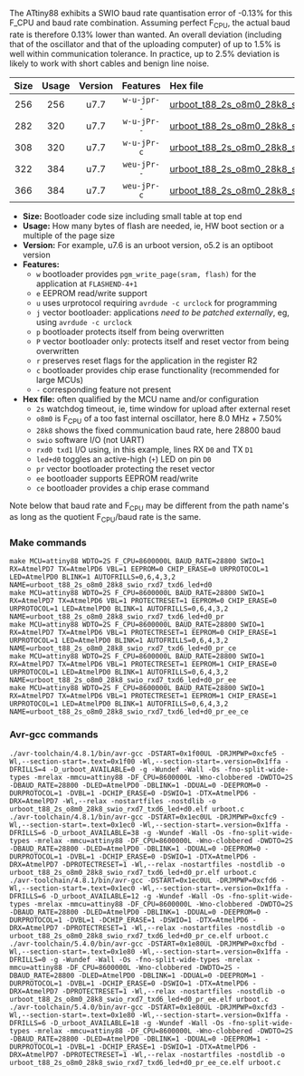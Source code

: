 The ATtiny88 exhibits a SWIO baud rate quantisation error of -0.13% for this F_CPU and baud rate combination. Assuming perfect F<sub>CPU</sub>, the actual baud rate is therefore 0.13% lower than wanted. An overall deviation (including that of the oscillator and that of the uploading computer) of up to 1.5% is well within communication tolerance. In practice, up to 2.5% deviation is likely to work with short cables and benign line noise.

|Size|Usage|Version|Features|Hex file|
|:-:|:-:|:-:|:-:|:--|
|256|256|u7.7|`w-u-jpr--`|[urboot_t88_2s_o8m0_28k8_swio_rxd7_txd6_led+d0.hex](https://raw.githubusercontent.com/stefanrueger/urboot.hex/main/mcus/attiny88/watchdog_2_s/internal_oscillator_o%2B7.50%25/%2B8m000000_hz/%2B%2B28k8_baud/swio_rxd7_txd6/led%2Bd0/urboot_t88_2s_o8m0_28k8_swio_rxd7_txd6_led%2Bd0.hex)|
|282|320|u7.7|`w-u-jPr--`|[urboot_t88_2s_o8m0_28k8_swio_rxd7_txd6_led+d0_pr.hex](https://raw.githubusercontent.com/stefanrueger/urboot.hex/main/mcus/attiny88/watchdog_2_s/internal_oscillator_o%2B7.50%25/%2B8m000000_hz/%2B%2B28k8_baud/swio_rxd7_txd6/led%2Bd0/urboot_t88_2s_o8m0_28k8_swio_rxd7_txd6_led%2Bd0_pr.hex)|
|308|320|u7.7|`w-u-jPr-c`|[urboot_t88_2s_o8m0_28k8_swio_rxd7_txd6_led+d0_pr_ce.hex](https://raw.githubusercontent.com/stefanrueger/urboot.hex/main/mcus/attiny88/watchdog_2_s/internal_oscillator_o%2B7.50%25/%2B8m000000_hz/%2B%2B28k8_baud/swio_rxd7_txd6/led%2Bd0/urboot_t88_2s_o8m0_28k8_swio_rxd7_txd6_led%2Bd0_pr_ce.hex)|
|322|384|u7.7|`weu-jPr--`|[urboot_t88_2s_o8m0_28k8_swio_rxd7_txd6_led+d0_pr_ee.hex](https://raw.githubusercontent.com/stefanrueger/urboot.hex/main/mcus/attiny88/watchdog_2_s/internal_oscillator_o%2B7.50%25/%2B8m000000_hz/%2B%2B28k8_baud/swio_rxd7_txd6/led%2Bd0/urboot_t88_2s_o8m0_28k8_swio_rxd7_txd6_led%2Bd0_pr_ee.hex)|
|366|384|u7.7|`weu-jPr-c`|[urboot_t88_2s_o8m0_28k8_swio_rxd7_txd6_led+d0_pr_ee_ce.hex](https://raw.githubusercontent.com/stefanrueger/urboot.hex/main/mcus/attiny88/watchdog_2_s/internal_oscillator_o%2B7.50%25/%2B8m000000_hz/%2B%2B28k8_baud/swio_rxd7_txd6/led%2Bd0/urboot_t88_2s_o8m0_28k8_swio_rxd7_txd6_led%2Bd0_pr_ee_ce.hex)|

- **Size:** Bootloader code size including small table at top end
- **Usage:** How many bytes of flash are needed, ie, HW boot section or a multiple of the page size
- **Version:** For example, u7.6 is an urboot version, o5.2 is an optiboot version
- **Features:**
  + `w` bootloader provides `pgm_write_page(sram, flash)` for the application at `FLASHEND-4+1`
  + `e` EEPROM read/write support
  + `u` uses urprotocol requiring `avrdude -c urclock` for programming
  + `j` vector bootloader: applications *need to be patched externally*, eg, using `avrdude -c urclock`
  + `p` bootloader protects itself from being overwritten
  + `P` vector bootloader only: protects itself and reset vector from being overwritten
  + `r` preserves reset flags for the application in the register R2
  + `c` bootloader provides chip erase functionality (recommended for large MCUs)
  + `-` corresponding feature not present
- **Hex file:** often qualified by the MCU name and/or configuration
  + `2s` watchdog timeout, ie, time window for upload after external reset
  + `o8m0` is F<sub>CPU</sub> of a too fast internal oscillator, here 8.0 MHz + 7.50%
  + `28k8` shows the fixed communication baud rate, here 28800 baud
  + `swio` software I/O (not UART)
  + `rxd0 txd1` I/O using, in this example, lines RX `D0` and TX `D1`
  + `led+d0` toggles an active-high (`+`) LED on pin `D0`
  + `pr` vector bootloader protecting the reset vector
  + `ee` bootloader supports EEPROM read/write
  + `ce` bootloader provides a chip erase command


Note below that baud rate and F<sub>CPU</sub> may be different from the path name's as long as the quotient F<sub>CPU</sub>/baud rate is the same.

### Make commands
```
make MCU=attiny88 WDTO=2S F_CPU=8600000L BAUD_RATE=28800 SWIO=1 RX=AtmelPD7 TX=AtmelPD6 VBL=1 EEPROM=0 CHIP_ERASE=0 URPROTOCOL=1 LED=AtmelPD0 BLINK=1 AUTOFRILLS=0,6,4,3,2 NAME=urboot_t88_2s_o8m0_28k8_swio_rxd7_txd6_led+d0
make MCU=attiny88 WDTO=2S F_CPU=8600000L BAUD_RATE=28800 SWIO=1 RX=AtmelPD7 TX=AtmelPD6 VBL=1 PROTECTRESET=1 EEPROM=0 CHIP_ERASE=0 URPROTOCOL=1 LED=AtmelPD0 BLINK=1 AUTOFRILLS=0,6,4,3,2 NAME=urboot_t88_2s_o8m0_28k8_swio_rxd7_txd6_led+d0_pr
make MCU=attiny88 WDTO=2S F_CPU=8600000L BAUD_RATE=28800 SWIO=1 RX=AtmelPD7 TX=AtmelPD6 VBL=1 PROTECTRESET=1 EEPROM=0 CHIP_ERASE=1 URPROTOCOL=1 LED=AtmelPD0 BLINK=1 AUTOFRILLS=0,6,4,3,2 NAME=urboot_t88_2s_o8m0_28k8_swio_rxd7_txd6_led+d0_pr_ce
make MCU=attiny88 WDTO=2S F_CPU=8600000L BAUD_RATE=28800 SWIO=1 RX=AtmelPD7 TX=AtmelPD6 VBL=1 PROTECTRESET=1 EEPROM=1 CHIP_ERASE=0 URPROTOCOL=1 LED=AtmelPD0 BLINK=1 AUTOFRILLS=0,6,4,3,2 NAME=urboot_t88_2s_o8m0_28k8_swio_rxd7_txd6_led+d0_pr_ee
make MCU=attiny88 WDTO=2S F_CPU=8600000L BAUD_RATE=28800 SWIO=1 RX=AtmelPD7 TX=AtmelPD6 VBL=1 PROTECTRESET=1 EEPROM=1 CHIP_ERASE=1 URPROTOCOL=1 LED=AtmelPD0 BLINK=1 AUTOFRILLS=0,6,4,3,2 NAME=urboot_t88_2s_o8m0_28k8_swio_rxd7_txd6_led+d0_pr_ee_ce
```

### Avr-gcc commands
```
./avr-toolchain/4.8.1/bin/avr-gcc -DSTART=0x1f00UL -DRJMPWP=0xcfe5 -Wl,--section-start=.text=0x1f00 -Wl,--section-start=.version=0x1ffa -DFRILLS=4 -D_urboot_AVAILABLE=0 -g -Wundef -Wall -Os -fno-split-wide-types -mrelax -mmcu=attiny88 -DF_CPU=8600000L -Wno-clobbered -DWDTO=2S -DBAUD_RATE=28800 -DLED=AtmelPD0 -DBLINK=1 -DDUAL=0 -DEEPROM=0 -DURPROTOCOL=1 -DVBL=1 -DCHIP_ERASE=0 -DSWIO=1 -DTX=AtmelPD6 -DRX=AtmelPD7 -Wl,--relax -nostartfiles -nostdlib -o urboot_t88_2s_o8m0_28k8_swio_rxd7_txd6_led+d0.elf urboot.c
./avr-toolchain/4.8.1/bin/avr-gcc -DSTART=0x1ec0UL -DRJMPWP=0xcfc9 -Wl,--section-start=.text=0x1ec0 -Wl,--section-start=.version=0x1ffa -DFRILLS=6 -D_urboot_AVAILABLE=38 -g -Wundef -Wall -Os -fno-split-wide-types -mrelax -mmcu=attiny88 -DF_CPU=8600000L -Wno-clobbered -DWDTO=2S -DBAUD_RATE=28800 -DLED=AtmelPD0 -DBLINK=1 -DDUAL=0 -DEEPROM=0 -DURPROTOCOL=1 -DVBL=1 -DCHIP_ERASE=0 -DSWIO=1 -DTX=AtmelPD6 -DRX=AtmelPD7 -DPROTECTRESET=1 -Wl,--relax -nostartfiles -nostdlib -o urboot_t88_2s_o8m0_28k8_swio_rxd7_txd6_led+d0_pr.elf urboot.c
./avr-toolchain/4.8.1/bin/avr-gcc -DSTART=0x1ec0UL -DRJMPWP=0xcfd6 -Wl,--section-start=.text=0x1ec0 -Wl,--section-start=.version=0x1ffa -DFRILLS=6 -D_urboot_AVAILABLE=12 -g -Wundef -Wall -Os -fno-split-wide-types -mrelax -mmcu=attiny88 -DF_CPU=8600000L -Wno-clobbered -DWDTO=2S -DBAUD_RATE=28800 -DLED=AtmelPD0 -DBLINK=1 -DDUAL=0 -DEEPROM=0 -DURPROTOCOL=1 -DVBL=1 -DCHIP_ERASE=1 -DSWIO=1 -DTX=AtmelPD6 -DRX=AtmelPD7 -DPROTECTRESET=1 -Wl,--relax -nostartfiles -nostdlib -o urboot_t88_2s_o8m0_28k8_swio_rxd7_txd6_led+d0_pr_ce.elf urboot.c
./avr-toolchain/5.4.0/bin/avr-gcc -DSTART=0x1e80UL -DRJMPWP=0xcfbd -Wl,--section-start=.text=0x1e80 -Wl,--section-start=.version=0x1ffa -DFRILLS=0 -g -Wundef -Wall -Os -fno-split-wide-types -mrelax -mmcu=attiny88 -DF_CPU=8600000L -Wno-clobbered -DWDTO=2S -DBAUD_RATE=28800 -DLED=AtmelPD0 -DBLINK=1 -DDUAL=0 -DEEPROM=1 -DURPROTOCOL=1 -DVBL=1 -DCHIP_ERASE=0 -DSWIO=1 -DTX=AtmelPD6 -DRX=AtmelPD7 -DPROTECTRESET=1 -Wl,--relax -nostartfiles -nostdlib -o urboot_t88_2s_o8m0_28k8_swio_rxd7_txd6_led+d0_pr_ee.elf urboot.c
./avr-toolchain/5.4.0/bin/avr-gcc -DSTART=0x1e80UL -DRJMPWP=0xcfd3 -Wl,--section-start=.text=0x1e80 -Wl,--section-start=.version=0x1ffa -DFRILLS=6 -D_urboot_AVAILABLE=18 -g -Wundef -Wall -Os -fno-split-wide-types -mrelax -mmcu=attiny88 -DF_CPU=8600000L -Wno-clobbered -DWDTO=2S -DBAUD_RATE=28800 -DLED=AtmelPD0 -DBLINK=1 -DDUAL=0 -DEEPROM=1 -DURPROTOCOL=1 -DVBL=1 -DCHIP_ERASE=1 -DSWIO=1 -DTX=AtmelPD6 -DRX=AtmelPD7 -DPROTECTRESET=1 -Wl,--relax -nostartfiles -nostdlib -o urboot_t88_2s_o8m0_28k8_swio_rxd7_txd6_led+d0_pr_ee_ce.elf urboot.c
```

